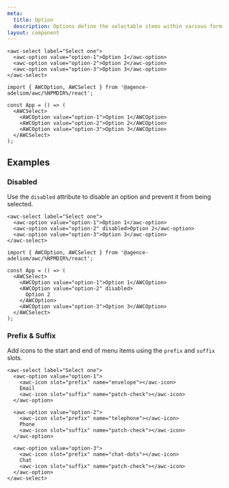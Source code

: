 ```yaml
---
meta:
  title: Option
  description: Options define the selectable items within various form controls such as select.
layout: component
---
```


```html:preview
<awc-select label="Select one">
  <awc-option value="option-1">Option 1</awc-option>
  <awc-option value="option-2">Option 2</awc-option>
  <awc-option value="option-3">Option 3</awc-option>
</awc-select>
```

```jsx:react
import { AWCOption, AWCSelect } from '@agence-adeliom/awc/%NPMDIR%/react';

const App = () => (
  <AWCSelect>
    <AWCOption value="option-1">Option 1</AWCOption>
    <AWCOption value="option-2">Option 2</AWCOption>
    <AWCOption value="option-3">Option 3</AWCOption>
  </AWCSelect>
);
```

## Examples

### Disabled

Use the `disabled` attribute to disable an option and prevent it from being selected.

```html:preview
<awc-select label="Select one">
  <awc-option value="option-1">Option 1</awc-option>
  <awc-option value="option-2" disabled>Option 2</awc-option>
  <awc-option value="option-3">Option 3</awc-option>
</awc-select>
```

```jsx:react
import { AWCOption, AWCSelect } from '@agence-adeliom/awc/%NPMDIR%/react';

const App = () => (
  <AWCSelect>
    <AWCOption value="option-1">Option 1</AWCOption>
    <AWCOption value="option-2" disabled>
      Option 2
    </AWCOption>
    <AWCOption value="option-3">Option 3</AWCOption>
  </AWCSelect>
);
```

### Prefix & Suffix

Add icons to the start and end of menu items using the `prefix` and `suffix` slots.

```html:preview
<awc-select label="Select one">
  <awc-option value="option-1">
    <awc-icon slot="prefix" name="envelope"></awc-icon>
    Email
    <awc-icon slot="suffix" name="patch-check"></awc-icon>
  </awc-option>

  <awc-option value="option-2">
    <awc-icon slot="prefix" name="telephone"></awc-icon>
    Phone
    <awc-icon slot="suffix" name="patch-check"></awc-icon>
  </awc-option>

  <awc-option value="option-3">
    <awc-icon slot="prefix" name="chat-dots"></awc-icon>
    Chat
    <awc-icon slot="suffix" name="patch-check"></awc-icon>
  </awc-option>
</awc-select>
```
